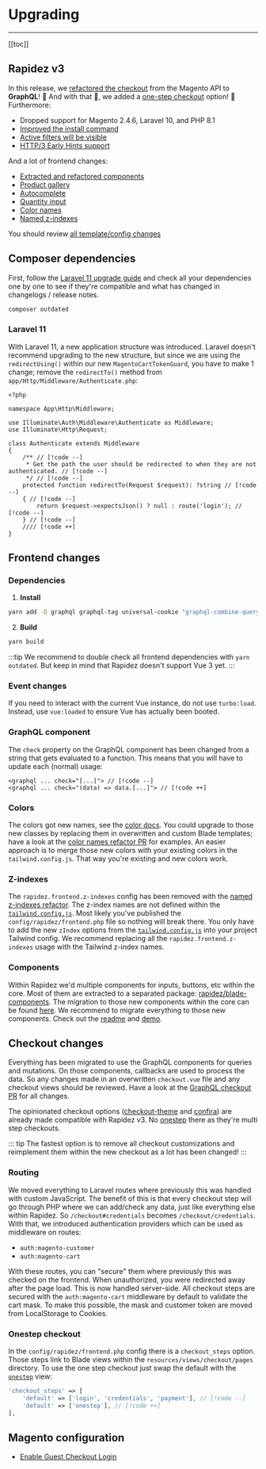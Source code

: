 # Upgrading

---

[[toc]]

## Rapidez v3

In this release, we [refactored the checkout](#checkout-changes) from the Magento API to **GraphQL**! 🚨 And with that 🥁, we added a [one-step checkout](#onestep-checkout) option! 🚀 Furthermore:

- Dropped support for Magento 2.4.6, Laravel 10, and PHP 8.1
- [Improved the install command](https://github.com/rapidez/core/pull/586)
- [Active filters will be visible](https://github.com/rapidez/core/pull/587)
- [HTTP/3 Early Hints support](https://github.com/rapidez/core/pull/644)

And a lot of frontend changes:

- [Extracted and refactored components](#components)
- [Product gallery](https://github.com/rapidez/core/pull/624)
- [Autocomplete](https://github.com/rapidez/core/pull/670)
- [Quantity input](https://github.com/rapidez/core/pull/645)
- [Color names](#colors)
- [Named z-indexes](#z-indexes)

You should review [all template/config changes](https://github.com/rapidez/core/compare/2.x..master)

## Composer dependencies

First, follow the [Laravel 11 upgrade guide](https://laravel.com/docs/11.x/upgrade) and check all your dependencies one by one to see if they're compatible and what has changed in changelogs / release notes.
```bash
composer outdated
```

### Laravel 11

With Laravel 11, a new application structure was introduced. Laravel doesn't recommend upgrading to the new structure, but since we are using the `redirectUsing()` within our new `MagentoCartTokenGuard`, you have to make 1 change; remove the `redirectTo()` method from `app/Http/Middleware/Authenticate.php`:
```code
<?php

namespace App\Http\Middleware;

use Illuminate\Auth\Middleware\Authenticate as Middleware;
use Illuminate\Http\Request;

class Authenticate extends Middleware
{
    /** // [!code --]
     * Get the path the user should be redirected to when they are not authenticated. // [!code --]
     */ // [!code --]
    protected function redirectTo(Request $request): ?string // [!code --]
    { // [!code --]
        return $request->expectsJson() ? null : route('login'); // [!code --]
    } // [!code --]
    //// [!code ++]
}
```

## Frontend changes

### Dependencies

1. **Install**
```bash
yarn add -D graphql graphql-tag universal-cookie "graphql-combine-query@indykoning/graphql-combine-query#feature/add-allowed-duplicates"
```
2. **Build**
```bash
yarn build
```

:::tip
We recommend to double check all frontend dependencies with `yarn outdated`. But keep in mind that Rapidez doesn't support Vue 3 yet.
:::


### Event changes

If you need to interact with the current Vue instance, do not use `turbo:load`. Instead, use `vue:loaded` to ensure Vue has actually been booted.

### GraphQL component

The `check` property on the GraphQL component has been changed from a string that gets evaluated to a function. This means that you will have to update each (normal) usage:

```blade
<graphql ... check="[...]"> // [!code --]
<graphql ... check="(data) => data.[...]"> // [!code ++]
```

### Colors

The colors got new names, see the [color docs](theming.md#colors). You could upgrade to those new classes by replacing them in overwritten and custom Blade templates; have a look at the [color names refactor PR](https://github.com/rapidez/core/pull/622) for examples. An easier approach is to merge those new colors with your existing colors in the `tailwind.config.js`. That way you're existing and new colors work.

### Z-indexes

The `rapidez.frontend.z-indexes` config has been removed with the [named z-indexes refactor](https://github.com/rapidez/core/pull/625). The z-index names are not defined within the [`tailwind.config.js`](https://github.com/rapidez/core/blob/master/tailwind.config.js). Most likely you've published the `config/rapidez/frontend.php` file so nothing will break there. You only have to add the new `zIndex` options from the [`tailwind.config.js`](https://github.com/rapidez/core/blob/master/tailwind.config.js) into your project Tailwind config. We recommend replacing all the `rapidez.frontend.z-indexes` usage with the Tailwind z-index names.

### Components

Within Rapidez we'd multiple components for inputs, buttons, etc within the core. Most of them are extracted to a separated package: [rapidez/blade-components](https://github.com/rapidez/blade-components). The migration to those new components within the core can be found [here](https://github.com/rapidez/core/pull/667). We recommend to migrate everything to those new components. Check out the [readme](https://github.com/rapidez/blade-components) and [demo](https://rapidez.github.io/blade-components/demo/components.html).

## Checkout changes

Everything has been migrated to use the GraphQL components for queries and mutations. On those components, callbacks are used to process the data. So any changes made in an overwritten `checkout.vue` file and any checkout views should be reviewed. Have a look at the [GraphQL checkout PR](https://github.com/rapidez/core/pull/503) for all changes.

The opinionated checkout options ([checkout-theme](https://github.com/rapidez/checkout-theme) and [confira](https://github.com/rapidez/confira)) are already made compatible with Rapidez v3. No [onestep](#onestep-checkout) there as they're multi step checkouts.

::: tip
The fastest option is to remove all checkout customizations and reimplement them within the new checkout as a lot has been changed! 
:::

### Routing

We moved everything to Laravel routes where previously this was handled with custom JavaScript. The benefit of this is that every checkout step will go through PHP where we can add/check any data, just like everything else within Rapidez. So `/checkout#credentials` becomes `/checkout/credentials`. With that, we introduced authentication providers which can be used as middleware on routes:

- `auth:magento-customer`
- `auth:magento-cart`

With these routes, you can "secure" them where previously this was checked on the frontend. When unauthorized, you were redirected away after the page load. This is now handled server-side. All checkout steps are secured with the `auth:magento-cart` middleware by default to validate the cart mask. To make this possible, the mask and customer token are moved from LocalStorage to Cookies.

### Onestep checkout

In the `config/rapidez/frontend.php` config there is a `checkout_steps` option. Those steps link to Blade views within the `resources/views/checkout/pages` directory. To use the one step checkout just swap the default with the [`onestep`](https://github.com/rapidez/core/blob/master/resources/views/checkout/pages/onestep.blade.php) view:

```php
'checkout_steps' => [
    'default' => ['login', 'credentials', 'payment'], // [!code --]
    'default' => ['onestep'], // [!code ++]
],
```

## Magento configuration

- [Enable Guest Checkout Login](configuration.md#enable-guest-checkout-login)
